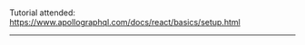 # 
Tutorial attended: https://www.apollographql.com/docs/react/basics/setup.html

---------------------------------------------------------
